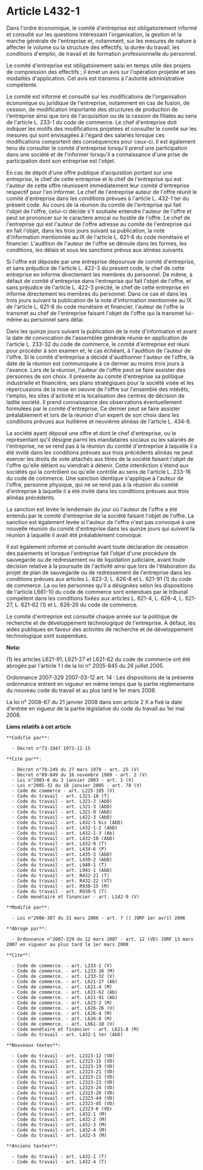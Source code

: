 # Article L432-1

Dans l'ordre économique, le comité d'entreprise est obligatoirement informé et consulté sur les questions intéressant
l'organisation, la gestion et la marche générale de l'entreprise et, notamment, sur les mesures de nature à affecter le
volume ou la structure des effectifs, la durée du travail, les conditions d'emploi, de travail et de formation
professionnelle du personnel.

Le comité d'entreprise est obligatoirement saisi en temps utile des projets de compression des effectifs ; il émet un avis
sur l'opération projetée et ses modalités d'application. Cet avis est transmis à l'autorité administrative compétente.

Le comité est informé et consulté sur les modifications de l'organisation économique ou juridique de l'entreprise, notamment
en cas de fusion, de cession, de modification importante des structures de production de l'entreprise ainsi que lors de
l'acquisition ou de la cession de filiales au sens de l'article L. 233-1 du code de commerce. Le chef d'entreprise doit
indiquer les motifs des modifications projetées et consulter le comité sur les mesures qui sont envisagées à l'égard des
salariés lorsque ces modifications comportent des conséquences pour ceux-ci. Il est également tenu de consulter le comité
d'entreprise lorsqu'il prend une participation dans une société et de l'informer lorsqu'il a connaissance d'une prise de
participation dont son entreprise est l'objet.

En cas de dépôt d'une offre publique d'acquisition portant sur une entreprise, le chef de cette entreprise et le chef de
l'entreprise qui est l'auteur de cette offre réunissent immédiatement leur comité d'entreprise respectif pour l'en informer.
Le chef de l'entreprise auteur de l'offre réunit le comité d'entreprise dans les conditions prévues à l'article L. 432-1 ter
du présent code. Au cours de la réunion du comité de l'entreprise qui fait l'objet de l'offre, celui-ci décide s'il souhaite
entendre l'auteur de l'offre et peut se prononcer sur le caractère amical ou hostile de l'offre. Le chef de l'entreprise qui
est l'auteur de l'offre adresse au comité de l'entreprise qui en fait l'objet, dans les trois jours suivant sa publication,
la note d'information mentionnée au IX de l'article L. 621-8 du code monétaire et financier. L'audition de l'auteur de
l'offre se déroule dans les formes, les conditions, les délais et sous les sanctions prévus aux alinéas suivants.

Si l'offre est déposée par une entreprise dépourvue de comité d'entreprise, et sans préjudice de l'article L. 422-3 du
présent code, le chef de cette entreprise en informe directement les membres du personnel. De même, à défaut de comité
d'entreprise dans l'entreprise qui fait l'objet de l'offre, et sans préjudice de l'article L. 422-3 précité, le chef de cette
entreprise en informe directement les membres du personnel. Dans ce cas et dans les trois jours suivant la publication de la
note d'information mentionnée au IX de l'article L. 621-8 du code monétaire et financier, l'auteur de l'offre la transmet au
chef de l'entreprise faisant l'objet de l'offre qui la transmet lui-même au personnel sans délai.

Dans les quinze jours suivant la publication de la note d'information et avant la date de convocation de l'assemblée générale
réunie en application de l'article L. 233-32 du code de commerce, le comité d'entreprise est réuni pour procéder à son examen
et, le cas échéant, à l'audition de l'auteur de l'offre. Si le comité d'entreprise a décidé d'auditionner l'auteur de
l'offre, la date de la réunion est communiquée à ce dernier au moins trois jours à l'avance. Lors de la réunion, l'auteur de
l'offre peut se faire assister des personnes de son choix. Il présente au comité d'entreprise sa politique industrielle et
financière, ses plans stratégiques pour la société visée et les répercussions de la mise en oeuvre de l'offre sur l'ensemble
des intérêts, l'emploi, les sites d'activité et la localisation des centres de décision de ladite société. Il prend
connaissance des observations éventuellement formulées par le comité d'entreprise. Ce dernier peut se faire assister
préalablement et lors de la réunion d'un expert de son choix dans les conditions prévues aux huitième et neuvième alinéas de
l'article L. 434-6.

La société ayant déposé une offre et dont le chef d'entreprise, ou le représentant qu'il désigne parmi les mandataires
sociaux ou les salariés de l'entreprise, ne se rend pas à la réunion du comité d'entreprise à laquelle il a été invité dans
les conditions prévues aux trois précédents alinéas ne peut exercer les droits de vote attachés aux titres de la société
faisant l'objet de l'offre qu'elle détient ou viendrait à détenir. Cette interdiction s'étend aux sociétés qui la contrôlent
ou qu'elle contrôle au sens de l'article L. 233-16 du code de commerce. Une sanction identique s'applique à l'auteur de
l'offre, personne physique, qui ne se rend pas à la réunion du comité d'entreprise à laquelle il a été invité dans les
conditions prévues aux trois alinéas précédents.

La sanction est levée le lendemain du jour où l'auteur de l'offre a été entendu par le comité d'entreprise de la société
faisant l'objet de l'offre. La sanction est également levée si l'auteur de l'offre n'est pas convoqué à une nouvelle réunion
du comité d'entreprise dans les quinze jours qui suivent la réunion à laquelle il avait été préalablement convoqué.

Il est également informé et consulté avant toute déclaration de cessation des paiements et lorsque l'entreprise fait l'objet
d'une procédure de sauvegarde ou de redressement ou de liquidation judiciaire, avant toute décision relative à la poursuite
de l'activité ainsi que lors de l'élaboration du projet de plan de sauvegarde ou de redressement de l'entreprise dans les
conditions prévues aux articles L. 623-3, L. 626-8 et L. 621-91 (1) du code de commerce. La ou les personnes qu'il a
désignées selon les dispositions de l'article L661-10 du code de commerce sont entendues par le tribunal compétent dans les
conditions fixées aux articles L. 621-4, L. 626-4, L. 621-27, L. 621-62 (1) et L. 626-26 du code de commerce.

Le comité d'entreprise est consulté chaque année sur la politique de recherche et de développement technologique de
l'entreprise. A défaut, les aides publiques en faveur des activités de recherche et de développement technologique sont
suspendues.

**Nota:**

(1) les articles L621-91, L621-27 et L621-62 du code de commerce ont été abrogés par l'article 1 I de la loi n° 2005-845 du
26 juillet 2005. 

Ordonnance 2007-329 2007-03-12 art. 14 : Les dispositions de la présente ordonnance entrent en vigueur en même temps que la
partie réglementaire du nouveau code du travail et au plus tard le 1er mars 2008.

La loi n° 2008-67 du 21 janvier 2008 dans son article 2 X a fixé la date d'entrée en vigueur de la partie législative du code
du travail au 1er mai 2008.

**Liens relatifs à cet article**

	**Codifié par**:

	  - Décret n°73-1047 1973-11-15

	**Cité par**:

	  - Décret n°79-249 du 27 mars 1979 - art. 25 (V)
	  - Décret n°89-849 du 16 novembre 1989 - art. 2 (V)
	  - Loi n°2003-6 du 3 janvier 2003 - art. 1 (V)
	  - Loi n°2005-32 du 18 janvier 2005 - art. 78 (V)
	  - Code de commerce - art. L225-105 (V)
	  - Code du travail - art. L321-10 (T)
	  - Code du travail - art. L321-2 (AbD)
	  - Code du travail - art. L321-3 (AbD)
	  - Code du travail - art. L321-9 (AbD)
	  - Code du travail - art. L422-3 (AbD)
	  - Code du travail - art. L432-1 bis (AbD)
	  - Code du travail - art. L432-1-2 (AbD)
	  - Code du travail - art. L432-1-3 (Ab)
	  - Code du travail - art. L432-10 (AbD)
	  - Code du travail - art. L432-9 (T)
	  - Code du travail - art. L434-6 (P)
	  - Code du travail - art. L435-3 (AbD)
	  - Code du travail - art. L439-2 (AbD)
	  - Code du travail - art. L940-1 (T)
	  - Code du travail - art. L941-1 (AbD)
	  - Code du travail - art. R432-21 (T)
	  - Code du travail - art. R432-22 (VT)
	  - Code du travail - art. R930-15 (M)
	  - Code du travail - art. R930-5 (T)
	  - Code monétaire et financier - art. L142-9 (V)

	**Modifié par**:

	  - Loi n°2006-387 du 31 mars 2006 - art. 7 () JORF 1er avril 2006

	**Abrogé par**:

	  - Ordonnance n°2007-329 du 12 mars 2007 - art. 12 (VD) JORF 13 mars 2007 en vigueur au plus tard le 1er mars 2008

	**Cite**:

	  - Code de commerce. - art. L233-1 (V)
	  - Code de commerce. - art. L233-16 (M)
	  - Code de commerce. - art. L233-32 (V)
	  - Code de commerce. - art. L621-27 (Ab)
	  - Code de commerce. - art. L621-4 (M)
	  - Code de commerce. - art. L621-62 (Ab)
	  - Code de commerce. - art. L621-91 (Ab)
	  - Code de commerce. - art. L623-3 (M)
	  - Code de commerce. - art. L626-26 (V)
	  - Code de commerce. - art. L626-4 (M)
	  - Code de commerce. - art. L626-8 (M)
	  - Code de commerce. - art. L661-10 (V)
	  - Code monétaire et financier - art. L621-8 (M)
	  - Code du travail - art. L432-1 ter (AbD)

	**Nouveaux textes**:

	  - Code du travail - art. L2323-12 (VD)
	  - Code du travail - art. L2323-15 (VD)
	  - Code du travail - art. L2323-19 (VD)
	  - Code du travail - art. L2323-21 (VD)
	  - Code du travail - art. L2323-22 (VD)
	  - Code du travail - art. L2323-23 (VD)
	  - Code du travail - art. L2323-24 (VD)
	  - Code du travail - art. L2323-26 (VD)
	  - Code du travail - art. L2323-44 (VD)
	  - Code du travail - art. L2323-45 (VD)
	  - Code du travail - art. L2323-6 (VD)
	  - Code du travail - art. L432-1 (M)
	  - Code du travail - art. L432-2 (M)
	  - Code du travail - art. L432-3 (M)
	  - Code du travail - art. L432-4 (M)
	  - Code du travail - art. L432-5 (M)

	**Anciens textes**:

	  - Code du travail - art. L432-1 (T)
	  - Code du travail - art. L432-4 (T)
